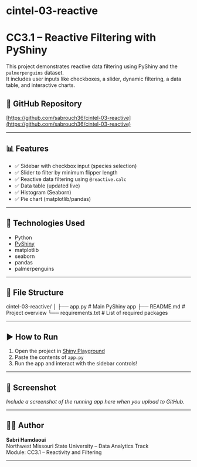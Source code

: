# cintel-03-reactive
# CC3.1 – Reactive Filtering with PyShiny

This project demonstrates reactive data filtering using PyShiny and the `palmerpenguins` dataset.  
It includes user inputs like checkboxes, a slider, dynamic filtering, a data table, and interactive charts.

## 🔗 GitHub Repository
[https://github.com/sabrouch36/cintel-03-reactive](https://github.com/sabrouch36/cintel-03-reactive)

---

## 📊 Features

- ✅ Sidebar with checkbox input (species selection)
- ✅ Slider to filter by minimum flipper length
- ✅ Reactive data filtering using `@reactive.calc`
- ✅ Data table (updated live)
- ✅ Histogram (Seaborn)
- ✅ Pie chart (matplotlib/pandas)

---

## 🧠 Technologies Used

- Python
- [PyShiny](https://shiny.posit.co/py/)
- matplotlib
- seaborn
- pandas
- palmerpenguins

---

## 📁 File Structure

cintel-03-reactive/
│
├── app.py # Main PyShiny app
├── README.md # Project overview
└── requirements.txt # List of required packages


---

## ▶️ How to Run

1. Open the project in [Shiny Playground](https://shiny.posit.co/py/)
2. Paste the contents of `app.py`
3. Run the app and interact with the sidebar controls!

---

## 📸 Screenshot

*Include a screenshot of the running app here when you upload to GitHub.*

---

## 👨‍🎓 Author

**Sabri Hamdaoui**  
Northwest Missouri State University – Data Analytics Track  
Module: CC3.1 – Reactivity and Filtering

---

